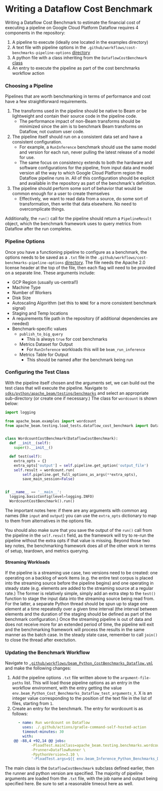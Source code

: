 <!--
    Licensed to the Apache Software Foundation (ASF) under one
    or more contributor license agreements.  See the NOTICE file
    distributed with this work for additional information
    regarding copyright ownership.  The ASF licenses this file
    to you under the Apache License, Version 2.0 (the
    "License"); you may not use this file except in compliance
    with the License.  You may obtain a copy of the License at

      http://www.apache.org/licenses/LICENSE-2.0

    Unless required by applicable law or agreed to in writing,
    software distributed under the License is distributed on an
    "AS IS" BASIS, WITHOUT WARRANTIES OR CONDITIONS OF ANY
    KIND, either express or implied.  See the License for the
    specific language governing permissions and limitations
    under the License.
-->

# Writing a Dataflow Cost Benchmark

Writing a Dataflow Cost Benchmark to estimate the financial cost of executing a pipeline on Google Cloud Platform Dataflow requires 4 components in the repository:

1. A pipeline to execute (ideally one located in the examples directory)
1. A text file with pipeline options in the `.github/workflows/cost-benchmarks-pipeline-options` [directory](../../../../../.github/workflows/cost-benchmarks-pipeline-options)
1. A python file with a class inheriting from the `DataflowCostBenchmark` [class](../load_tests/dataflow_cost_benchmark.py)
1. An entry to execute the pipeline as part of the cost benchmarks workflow action

### Choosing a Pipeline
Pipelines that are worth benchmarking in terms of performance and cost have a few straightforward requirements.

1. The transforms used in the pipeline should be native to Beam *or* be lightweight and contain their source code in the pipeline code.
    * The performance impact of non-Beam transforms should be minimized since the aim is to benchmark Beam transforms on Dataflow, not custom user code.
1. The pipeline itself should run on a consistent data set and have a consistent configuration.
    * For example, a `RunInference` benchmark should use the same model and version for each run, never pulling the latest release of a model for use.
    * The same focus on consistency extends to both the hardware and software configurations for the pipeline, from input data and model version all the way
      to which Google Cloud Platform region the Dataflow pipeline runs in. All of this configuration should be explicit and available in the repository as part
      of the benchmark's definition.
1. The pipeline should perform some sort of behavior that would be common enough for a user to create themselves
    * Effectively, we want to read data from a source, do some sort of transformation, then write that data elsewhere. No need to overcomplicate things.

Additionally, the `run()` call for the pipeline should return a `PipelineResult` object, which the benchmark framework uses to query metrics from Dataflow after the run completes.

### Pipeline Options
Once you have a functioning pipeline to configure as a benchmark, the options needs to be saved as a `.txt` file in the `.github/workflows/cost-benchmarks-pipeline-options` [directory](../../../../../.github/workflows/cost-benchmarks-pipeline-options).
The file needs the Apache 2.0 license header at the top of the file, then each flag will need to be provided on a separate line. These arguments include:

* GCP Region (usually us-central1)
* Machine Type
* Number of Workers
* Disk Size
* Autoscaling Algorithm (set this to `NONE` for a more consistent benchmark signal)
* Staging and Temp locations
* A requirements file path in the repository (if additional dependencies are needed)
* Benchmark-specific values
    * `publish_to_big_query`
        * This is always `true` for cost benchmarks
    * Metrics Dataset for Output
        * For `RunInference` workloads this will be `beam_run_inference`
    * Metrics Table for Output
        * This should be named after the benchmark being run

### Configuring the Test Class
With the pipeline itself chosen and the arguments set, we can build out the test class that will execute the pipeline. Navigate to [`sdks/python/apache_beam/testing/benchmarks`](../../testing/benchmarks/) and select an appropriate sub-directory (or create one if necessary.)
The class for `wordcount` is shown below:

```py
import logging

from apache_beam.examples import wordcount
from apache_beam.testing.load_tests.dataflow_cost_benchmark import DataflowCostBenchmark


class WordcountCostBenchmark(DataflowCostBenchmark):
  def __init__(self):
    super().__init__()

  def test(self):
    extra_opts = {}
    extra_opts['output'] = self.pipeline.get_option('output_file')
    self.result = wordcount.run(
        self.pipeline.get_full_options_as_args(**extra_opts),
        save_main_session=False)


if __name__ == '__main__':
  logging.basicConfig(level=logging.INFO)
  WordcountCostBenchmark().run()
```

The important notes here: if there are any arguments with common arg names (like `input` and `output`) you can use the `extra_opts` dictionary to map to them from alternatives in the options file.

You should also make sure that you save the output of the `run()` call from the pipeline in the `self.result` field, as the framework will try to re-run the pipeline without the extra opts if that value is missing. Beyond those two key notes, the benchmarking framework does all of the other work in terms of setup, teardown, and metrics querying.

#### Streaming Workloads

If the pipeline is a streaming use case, two versions need to be created: one operating on a backlog of work items (e.g. the entire test corpus is placed into the streaming source
before the pipeline begins) and one operating in steady state (e.g. elements are added to the streaming source at a regular rate.) The former is relatively simple, simply add an extra
step to the `test()` function to stage the input data into the streaming source being read from. For the latter, a separate Python thread should be spun up to stage one element at a time
repeatedly over a given time interval (the interval between elements and the duration of the staging should be defined as part of the benchmark configuration.) Once the streaming pipeline
is out of data and does not receive more for an extended period of time, the pipeline will exit and the benchmarking framework will process the results in the same manner as the batch case.
In the steady state case, remember to call `join()` to close the thread after exectution.

### Updating the Benchmark Workflow
Navigate to [`.github/workflows/beam_Python_CostBenchmarks_Dataflow.yml`](../../../../../.github/workflows/beam_Python_CostBenchmarks_Dataflow.yml) and make the following changes:

1. Add the pipeline options `.txt` file written above to the `argument-file-paths` list. This will load those pipeline options as an entry in the workflow environment, with the entry getting the value `env.beam_Python_Cost_Benchmarks_Dataflow_test_arguments_X`. X is an integer value corresponding to the position of the text file in the list of files, starting from `1`.
2. Create an entry for the benchmark. The entry for wordcount is as follows:

```yaml
      - name: Run wordcount on Dataflow
        uses: ./.github/actions/gradle-command-self-hosted-action
        timeout-minutes: 30
        with:
	@@ -88,4 +92,14 @@ jobs:
            -PloadTest.mainClass=apache_beam.testing.benchmarks.wordcount.wordcount \
            -Prunner=DataflowRunner \
            -PpythonVersion=3.10 \
            '-PloadTest.args=${{ env.beam_Inference_Python_Benchmarks_Dataflow_test_arguments_1 }} --job_name=benchmark-tests-wordcount-python-${{env.NOW_UTC}} --output_file=gs://temp-storage-for-end-to-end-tests/wordcount/result_wordcount-${{env.NOW_UTC}}.txt' \
```

The main class is the `DataflowCostBenchmark` subclass defined earlier, then the runner and python version are specified. The majority of pipeline arguments are loaded from the `.txt` file, with the job name and output being specified here. Be sure to set a reasonable timeout here as well.